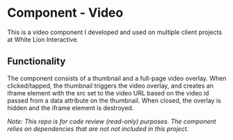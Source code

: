 # Component - Video

This is a video component I developed and used on multiple client projects at White Lion Interactive.

## Functionality

The component consists of a thumbnail and a full-page video overlay. When clicked/tapped, the thumbnail triggers the video overlay, and creates an iframe element with the src set to the video URL based on the video id passed from a data attribute on the thumbnail. When closed, the overlay is hidden and the iframe element is destroyed.

_Note: This repo is for code review (read-only) purposes. The component relies on dependencies that are not not included in this project._
